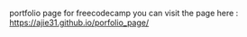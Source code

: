 portfolio page for freecodecamp
you can visit the page here : https://ajie31.github.io/porfolio_page/
